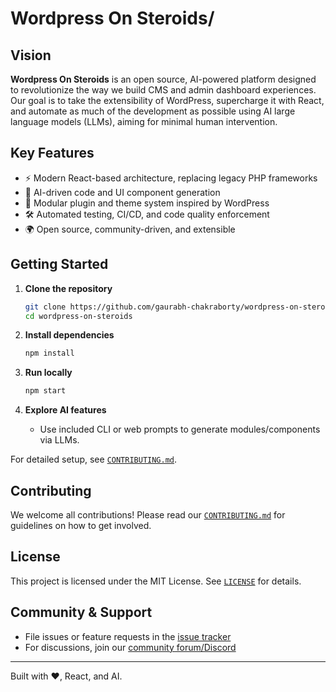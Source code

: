# Wordpress On Steroids/
## Vision

**Wordpress On Steroids** is an open source, AI-powered platform designed to revolutionize the way we build CMS and admin dashboard experiences. Our goal is to take the extensibility of WordPress, supercharge it with React, and automate as much of the development as possible using AI large language models (LLMs), aiming for minimal human intervention.

## Key Features

- ⚡️ Modern React-based architecture, replacing legacy PHP frameworks
- 🤖 AI-driven code and UI component generation
- 🧩 Modular plugin and theme system inspired by WordPress
- 🛠️ Automated testing, CI/CD, and code quality enforcement
- 🌍 Open source, community-driven, and extensible

## Getting Started

1. **Clone the repository**
   ```sh
   git clone https://github.com/gaurabh-chakraborty/wordpress-on-steroids.git
   cd wordpress-on-steroids
   ```

2. **Install dependencies**
   ```sh
   npm install
   ```

3. **Run locally**
   ```sh
   npm start
   ```

4. **Explore AI features**
   - Use included CLI or web prompts to generate modules/components via LLMs.

For detailed setup, see [`CONTRIBUTING.md`](CONTRIBUTING.md).

## Contributing

We welcome all contributions! Please read our [`CONTRIBUTING.md`](CONTRIBUTING.md) for guidelines on how to get involved.

## License

This project is licensed under the MIT License. See [`LICENSE`](LICENSE) for details.

## Community & Support

- File issues or feature requests in the [issue tracker](https://github.com/gaurabh-chakraborty/wordpress-on-steroids/issues)
- For discussions, join our [community forum/Discord]()

---
Built with ❤️, React, and AI.
